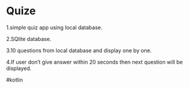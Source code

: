 # Quize
1.simple quiz app using local database.

2.SQlite database.

3.10 questions from local database and display one by one.

4.If user don’t give answer within 20 seconds then next question will be displayed.

#kotlin
